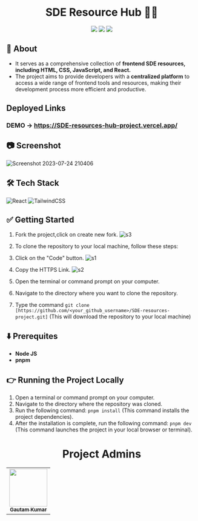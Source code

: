 
<div id="top">
<h1 align="center">SDE Resource Hub 👨‍💻</h1>
<div align="center">
<img src="https://forthebadge.com/images/badges/built-with-love.svg" />
<img src="https://forthebadge.com/images/badges/uses-brains.svg" />
<img src="https://forthebadge.com/images/badges/powered-by-responsibility.svg" />
   
 </div>

## 🚀 About 

+ It serves as a comprehensive collection of **frontend SDE resources, including HTML, CSS, JavaScript, and React.** 
+ The project aims to provide developers with a **centralized platform** to access a wide range of frontend tools and resources, making their development process more efficient and productive.

## Deployed Links

### DEMO ->  https://SDE-resources-hub-project.vercel.app/





## 📷 Screenshot 

![Screenshot 2023-07-24 210406](https://github.com/jayk-gupta/SDE-resources-project/assets/100681165/6871d84a-5378-4495-94b7-fb30af89560d)



## 🛠️ Tech Stack
![React](https://img.shields.io/badge/react-%2320232a.svg?style=for-the-badge&logo=react&logoColor=%2361DAFB)     ![TailwindCSS](https://img.shields.io/badge/tailwindcss-%2338B2AC.svg?style=for-the-badge&logo=tailwind-css&logoColor=white)

## ✅ Getting Started
1. Fork the project,click on create new fork.
![s3](https://github.com/jayk-gupta/SDE-resources-project/assets/100681165/b6fdab7f-61cd-48ba-9462-9ae89c50e4c6)

2. To clone the repository to your local machine, follow these steps:

1. Click on the "Code" button.
![s1](https://github.com/jayk-gupta/SDE-resources-project/assets/100681165/c6b5a565-212a-467a-a697-2106ba3911a4)

2. Copy the HTTPS Link.
![s2](https://github.com/jayk-gupta/SDE-resources-project/assets/100681165/a0193d9a-85bc-457f-9edc-d24b93ce9f9d)

4. Open the terminal or command prompt on your computer.

5. Navigate to the directory where you want to clone the repository.


6. Type the command `git clone [https://github.com/<your_github_username>/SDE-resources-project.git]` (This will download the repository to your local machine)

## ⬇️ Prerequites
  - **Node JS**
  -  **pnpm**

## 👉 Running the Project Locally
1. Open a terminal or command prompt on your computer.
2. Navigate to the directory where the repository was cloned.
3. Run the following command: `pnpm install` (This command installs the project dependencies).
4. After the installation is complete, run the following command: `pnpm dev` (This command launches the project in your local browser or terminal).




<h1 align=center> Project Admins </h1>
<p align="center">
<table>
        <tr>
            <td align="center"><a href="https://github.com/gautamkumar1"><img alt=""
                        src="https://avatars.githubusercontent.com/u/91417015?v=4" width="100px;"><br><sub><b> Gautam Kumar
                        </b></sub></a><br></td> </a></td>

</table>

</table>

 





